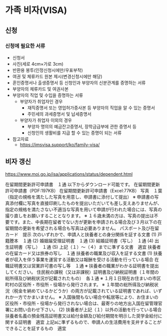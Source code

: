 # 가족 비자(VISA)

## 신청

### 신청에 필요한 서류

- 신청서
- 사진(세로 4cm×가로 3cm)
- 반환용 봉투(인정신청시에만/우표부착)
- 여권 및 체류카드 원본 제시(변경신청시에만 해당)
- 혼인증명서나 출생증명서 등 신청인과 부양자의 신분관계를 증명하는 서류
- 부양자의 체류카드 및 여권사본
- 부양자의 직업 및 수입을 증명하는 서류
  - 부양자가 취업자인 경우
    - 재직증명서 또는 영업허가증사본 등 부양자의 직업을 알 수 있는 증명서
    - 주민세의 과세증명서 및 납세증명서
  - 부양자가 취업자 이외의 경우
    - 부양자 명의의 예금잔고증명서, 장학금급부에 관한 증명서 등
    - 신청인의 생활비를 지급 할 수 있는 증명이 되는 서류
- 참고자료
  - https://imsvisa.support/ko/family-visa/
 

## 비자 갱신

https://www.moj.go.jp/isa/applications/status/dependent.html

在留期間更新許可申請書　１通
以下からダウンロード可能です。
在留期間更新許可申請書（PDF:197KB）
在留期間更新許可申請書（Excel:77KB）
写真　１葉（指定の規格を満たした写真を用意し、申請書に添付して提出）
※ 申請書の写真添付欄に写真を直接印刷したものを提出いただいても差し支えありませんが、指定の規格を満たさない不適当な写真を用いて申請が行われた場合には、写真の撮り直しをお願いすることとなります。
※ １６歳未満の方は、写真の提出は不要です。また、中長期在留者でない方が更新を申請される場合及び３月以下の在留期間の更新を希望される場合も写真は必要ありません。
パスポート及び在留カード　提示
次のいずれかで、申請人と扶養者との身分関係を証する文書
(1) 戸籍謄本　１通
(2) 婚姻届受理証明書　１通
(3) 結婚証明書（写し）　１通
(4) 出生証明書（写し）　１通
(5) 上記（１）～（４）までに準ずる文書　適宜
扶養者の在留カード又は旅券の写し　１通
扶養者の職業及び収入を証する文書
(1) 扶養者が収入を伴う事業を運営する活動又は報酬を受ける活動を行っている場合
在職証明書又は営業許可書の写し等　１通
※ 扶養者の職業がわかる証明書を提出してください。
住民税の課税（又は非課税）証明書及び納税証明書（１年間の総所得及び納税状況が記載されたもの）　各１通
※ １月１日現在お住まいの市区町村の区役所・市役所・役場から発行されます。
※ １年間の総所得及び納税状況（税金を納めているかどうか）の両方が記載されている証明書であれば、いずれか一方でかまいません。
※ 入国後間もない場合や転居等により、お住まいの区役所・市役所・役場から発行されない場合は、最寄りの地方出入国在留管理官署にお問い合わせ下さい。
(2) 扶養者が上記（１）以外の活動を行っている場合
扶養者名義の預金残高証明書又は給付金額及び給付期間を明示した奨学金給付に関する証明書　適宜
上記aに準ずるもので、申請人の生活費用を支弁することができることを証するもの　適宜
